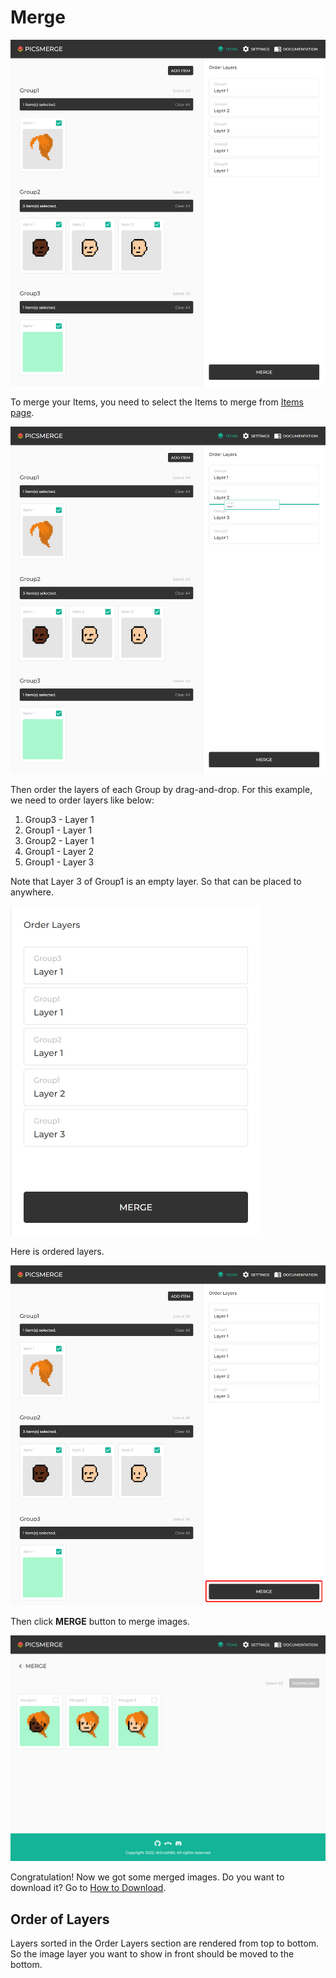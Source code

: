 # Merge

![img_35.png](img_35.png)

To merge your Items, you need to select the Items to merge from [Items page](/app/items).

![img_32.png](img_32.png?v=123)

Then order the layers of each Group by drag-and-drop.
For this example, we need to order layers like below:

1. Group3 - Layer 1
2. Group1 - Layer 1
3. Group2 - Layer 1
4. Group1 - Layer 2
5. Group1 - Layer 3

Note that Layer 3 of Group1 is an empty layer.
So that can be placed to anywhere.

![img_34.png](img_34.png)

Here is ordered layers.

![img_33.png](img_33.png)

Then click **MERGE** button to merge images.

![img_36.png](img_36.png)

Congratulation! Now we got some merged images.
Do you want to download it?
Go to [How to Download](/app/documentation/download).

## Order of Layers

Layers sorted in the Order Layers section are rendered from top to bottom.
So the image layer you want to show in front should be moved to the bottom.
